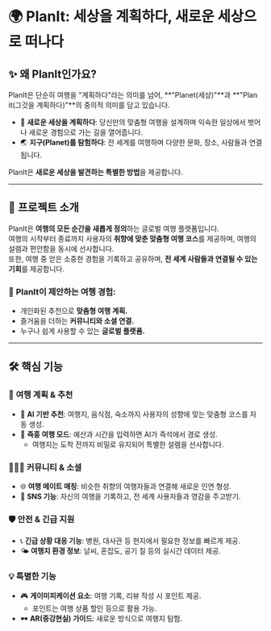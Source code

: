 # 🌍 **PlanIt: 세상을 계획하다, 새로운 세상으로 떠나다**

## ✨ **왜 PlanIt인가요?**  
PlanIt은 단순히 여행을 "계획하다"라는 의미를 넘어, **"Planet(세상)"**과 **"Plan it(그것을 계획하다)"**의 중의적 의미를 담고 있습니다.  
- 🌟 **새로운 세상을 계획하다**: 당신만의 맞춤형 여행을 설계하며 익숙한 일상에서 벗어나 새로운 경험으로 가는 길을 열어줍니다.  
- 🌏 **지구(Planet)를 탐험하다**: 전 세계를 여행하며 다양한 문화, 장소, 사람들과 연결됩니다.  

PlanIt은 **새로운 세상을 발견하는 특별한 방법**을 제공합니다.  

---

## 🚀 **프로젝트 소개**  
PlanIt은 **여행의 모든 순간을 새롭게 정의**하는 글로벌 여행 플랫폼입니다.  
여행의 시작부터 종료까지 사용자의 **취향에 맞춘 맞춤형 여행 코스**를 제공하며, 여행의 설렘과 편안함을 동시에 선사합니다.  
또한, 여행 중 얻은 소중한 경험을 기록하고 공유하며, **전 세계 사람들과 연결될 수 있는 기회**를 제공합니다.  

### 🔑 **PlanIt이 제안하는 여행 경험:**
- 개인화된 추천으로 **맞춤형 여행 계획.**  
- 즐거움을 더하는 **커뮤니티와 소셜 연결.**  
- 누구나 쉽게 사용할 수 있는 **글로벌 플랫폼.**

---

## 🛠️ **핵심 기능**

### 📍 **여행 계획 & 추천**
- 🤖 **AI 기반 추천**: 여행지, 음식점, 숙소까지 사용자의 성향에 맞는 맞춤형 코스를 자동 생성.  
- 🎲 **즉흥 여행 모드**: 예산과 시간을 입력하면 AI가 즉석에서 경로 생성.  
  - 여행지는 도착 전까지 비밀로 유지되어 특별한 설렘을 선사합니다.  

### 🧑‍🤝‍🧑 **커뮤니티 & 소셜**
- 🌐 **여행 메이트 매칭**: 비슷한 취향의 여행자들과 연결해 새로운 인연 형성.  
- 📸 **SNS 기능**: 자신의 여행을 기록하고, 전 세계 사용자들과 영감을 주고받기.  

### 🛡️ **안전 & 긴급 지원**
- 📞 **긴급 상황 대응 기능**: 병원, 대사관 등 현지에서 필요한 정보를 빠르게 제공.  
- 🌤️ **여행지 환경 정보**: 날씨, 혼잡도, 공기 질 등의 실시간 데이터 제공.  

### 💡 **특별한 기능**
- 🎮 **게이미피케이션 요소**: 여행 기록, 리뷰 작성 시 포인트 제공.  
  - 포인트는 여행 상품 할인 등으로 활용 가능.  
- 🕶️ **AR(증강현실) 가이드**: 새로운 방식으로 여행지 탐험.  
